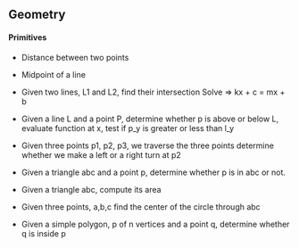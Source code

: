 ## Geometry

#### Primitives
  * Distance between two points

  * Midpoint of a line

  * Given two lines, L1 and L2, find their intersection
    Solve => kx + c = mx + b

  * Given a line L and a point P, determine whether p
    is above or below L, evaluate function at x, test if p_y is
    greater or less than l_y

  * Given three points p1, p2, p3, we traverse the three points determine
    whether we make a left or a right turn at p2

  * Given a triangle abc and a point p, determine whether p is in abc or not.

  * Given a triangle abc, compute its area

  * Given three points, a,b,c find the center of the circle through abc

  * Given a simple polygon, p of n vertices and a point q, determine whether q
  is inside p

